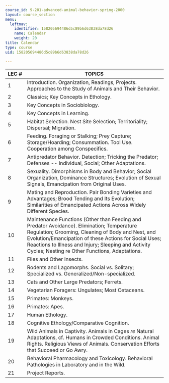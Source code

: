 ```yaml
---
course_id: 9-201-advanced-animal-behavior-spring-2000
layout: course_section
menu:
  leftnav:
    identifier: 158205694486d5c89b6d63838da78d26
    name: Calendar
    weight: 20
title: Calendar
type: course
uid: 158205694486d5c89b6d63838da78d26

---
```


| LEC # | TOPICS |
| --- | --- |
| 1 | Introduction. Organization, Readings, Projects. Approaches to the Study of Animals and Their Behavior. |
| 2 | Classics; Key Concepts in Ethology. |
| 3 | Key Concepts in Sociobiology. |
| 4 | Key Concepts in Learning. |
| 5 | Habitat Selection. Nest Site Selection; Territoriality; Dispersal; Migration. |
| 6 | Feeding. Foraging or Stalking; Prey Capture; Storage/Hoarding; Consummation. Tool Use. Cooperation among Conspecifics. |
| 7 | Antipredator Behavior. Detection; Tricking the Predator; Defenses -- Individual, Social; Other Adaptations. |
| 8 | Sexuality. Dimorphisms in Body and Behavior; Social Organization, Dominance Structures; Evolution of Sexual Signals, Emancipation from Original Uses. |
| 9 | Mating and Reproduction. Pair Bonding Varieties and Advantages; Brood Tending and Its Evolution; Similarities of Emancipated Actions Across Widely Different Species. |
| 10 | Maintenance Functions (Other than Feeding and Predator Avoidance). Elimination; Temperature Regulation; Grooming, Cleaning of Body and Nest, and Evolution/Emancipation of these Actions for Social Uses; Reactions to Illness and Injury; Sleeping and Activity Cycles; Nesting re Other Functions, Adaptations. |
| 11 | Flies and Other Insects. |
| 12 | Rodents and Lagomorphs. Social vs. Solitary; Specialized vs. Generalized/Non-specialized. |
| 13 | Cats and Other Large Predators; Ferrets. |
| 14 | Vegetarian Foragers: Ungulates; Most Cetaceans. |
| 15 | Primates: Monkeys. |
| 16 | Primates: Apes. |
| 17 | Human Ethology. |
| 18 | Cognitive Ethology/Comparative Cognition. |
| 19 | Wild Animals in Captivity. Animals in Cages _re_ Natural Adaptations, cf. Humans in Crowded Conditions. Animal Rights. Religious Views of Animals. Conservation Efforts that Succeed or Go Awry. |
| 20 | Behavioral Pharmacology and Toxicology. Behavioral Pathologies in Laboratory and in the Wild. |
| 21 | Project Reports.